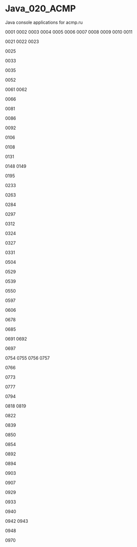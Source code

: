 # Java_020_ACMP
Java console applications for acmp.ru

0001
0002
0003
0004
0005
0006
0007
0008
0009
0010
0011

0021
0022
0023

0025

0033

0035

0052

0061
0062

0066

0081

0086

0092

0106

0108

0131

0148
0149

0195

0233

0263

0284

0297

0312

0324

0327

0331

0504

0529

0539

0550

0597

0606

0678

0685

0691
0692

0697

0754
0755
0756
0757

0766

0773

0777

0794

0818
0819

0822

0839

0850

0854

0892

0894

0903

0907

0929

0933

0940

0942
0943

0948

0970